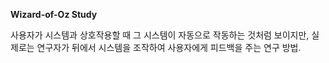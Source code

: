 **Wizard-of-Oz Study**

사용자가 시스템과 상호작용할 때 그 시스템이 자동으로 작동하는 것처럼 보이지만, 실제로는 연구자가 뒤에서 시스템을 조작하여 사용자에게 피드백을 주는 연구 방법.